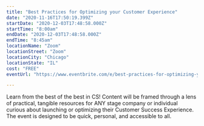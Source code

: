 ```yaml
---
title: "Best Practices for Optimizing your Customer Experience"
date: "2020-11-16T17:50:19.399Z"
startDate: "2020-12-03T17:48:58.000Z"
startTime: "8:00am"
endDate: "2020-12-03T17:48:58.000Z"
endTime: "8:45am"
locationName: "Zoom"
locationStreet: "Zoom"
locationCity: "Chicago"
locationState: "IL"
cost: "FREE"
eventUrl: "https://www.eventbrite.com/e/best-practices-for-optimizing-your-customer-experience-tickets-128147064319"

---
```


Learn from the best of the best in CS!  Content will be framed through a lens of practical, tangible resources for ANY stage company or individual curious about launching or optimizing their Customer Success Experience. The event is designed to be quick, personal, and accessible to all. 


